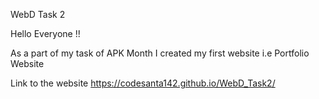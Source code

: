 WebD Task 2

Hello Everyone !!

As a part of my task of APK Month I created my first website i.e Portfolio Website

Link to the website https://codesanta142.github.io/WebD_Task2/
